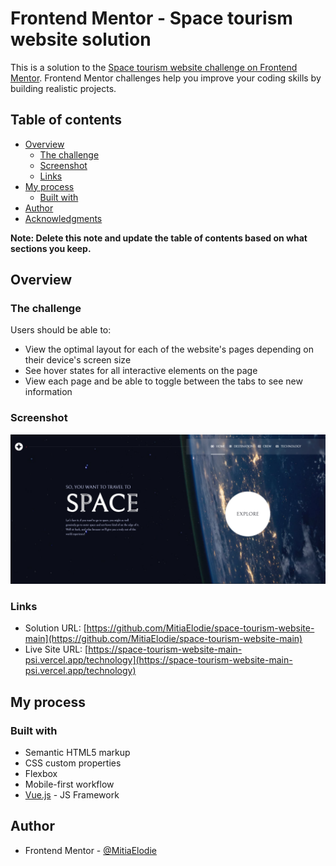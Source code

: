 # Frontend Mentor - Space tourism website solution

This is a solution to the [Space tourism website challenge on Frontend Mentor](https://www.frontendmentor.io/challenges/space-tourism-multipage-website-gRWj1URZ3). Frontend Mentor challenges help you improve your coding skills by building realistic projects. 

## Table of contents

- [Overview](#overview)
  - [The challenge](#the-challenge)
  - [Screenshot](#screenshot)
  - [Links](#links)
- [My process](#my-process)
  - [Built with](#built-with)
- [Author](#author)
- [Acknowledgments](#acknowledgments)

**Note: Delete this note and update the table of contents based on what sections you keep.**

## Overview

### The challenge

Users should be able to:

- View the optimal layout for each of the website's pages depending on their device's screen size
- See hover states for all interactive elements on the page
- View each page and be able to toggle between the tabs to see new information

### Screenshot

![](./screenshot.png)

### Links

- Solution URL: [https://github.com/MitiaElodie/space-tourism-website-main](https://github.com/MitiaElodie/space-tourism-website-main)
- Live Site URL: [https://space-tourism-website-main-psi.vercel.app/technology](https://space-tourism-website-main-psi.vercel.app/technology)

## My process

### Built with

- Semantic HTML5 markup
- CSS custom properties
- Flexbox
- Mobile-first workflow
- [Vue.js](https://vuejs.org/) - JS Framework

## Author

- Frontend Mentor - [@MitiaElodie](https://www.frontendmentor.io/profile/MitiaElodie)